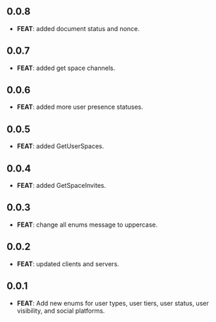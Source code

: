 ## 0.0.8

 - **FEAT**: added document status and nonce.

## 0.0.7

 - **FEAT**: added get space channels.

## 0.0.6

 - **FEAT**: added more user presence statuses.

## 0.0.5

 - **FEAT**: added GetUserSpaces.

## 0.0.4

 - **FEAT**: added GetSpaceInvites.

## 0.0.3

 - **FEAT**: change all enums message to uppercase.

## 0.0.2

 - **FEAT**: updated clients and servers.

## 0.0.1

 - **FEAT**: Add new enums for user types, user tiers, user status, user visibility, and social platforms.

